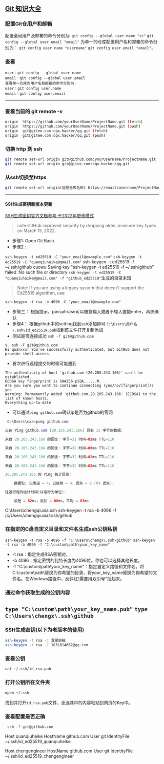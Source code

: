 ## [Git 知识大全](https://gitee.com/help/categories/43)

### 配置Git仓用户和邮箱
配置全局用户及邮箱的命令分别为:
`git config --global user.name "cc"`
`git config --global user.email "email"`
为单一的仓库配置用户名和邮箱的命令分别为：
`git config user.name "username"`
`git config user.email "email"。`

### 查看
```
user：git config --global user.name
email：git config --global user.email
查看单一仓库的用户名和邮箱的命令分别为：
user：git config user.name
email：git config user.email

```
---

### 查看当前的 git remote -v 
```bash
origin  https://github.com/yourUserName/ProjectName.git (fetch)
origin  https://github.com/yourUserName/ProjectName.git (push)
origin  git@gitee.com:cqx.hacker/qq.git (fetch)
origin  git@gitee.com:cqx.hacker/qq.git (push)
```
### 切换 http 到 ssh
```bash
git remote set-url origin git@github.com:yourUserName/ProjectName.git
git remote set-url origin git@gitee.com:cqx.hacker/qq.git
```
### 从ssh切换至https 
```bash
git remote set-url origin(远程仓库名称) https://email/username/ProjectName.git 
```
---
#### SSH生成密钥新版本更新
[SSH生成密钥官方文档参考:于2022年更改模式](https://docs.github.com/en/authentication/connecting-to-github-with-ssh/generating-a-new-ssh-key-and-adding-it-to-the-ssh-agent)
> note:GitHub improved security by dropping older, insecure key types on March 15, 2022.
* 步骤1: Open Git Bash.
* 步骤2 :

`ssh-keygen -t ed25519 -C "your_email@example.com"`
`ssh-keygen -t ed25519 -C "quanqiuhaike@gmail.com"`
ssh-keygen -t ed25519 -f ~/.ssh/github cuowu
Saving key "ssh-keygen -t ed25519 -f ~/.ssh/github" failed: No such file or directory
`ssh-keygen -t ed25519 -C "quanqiuhaike@gmail.com" -f "github_ed25519"`生成的目录未知
> Note: If you are using a legacy system that doesn't support the Ed25519 algorithm, use:

 `ssh-keygen -t rsa -b 4096 -C "your_email@example.com"`
* 步骤三：
 根据提示，passphrase可以随意输入或者不输入直接enter，两次确认
* 步骤4：
根据github中的setting找到ssh添加即可
`C:\Users\用户名\.ssh\id_ed25519.pub`找到该文件打开复制添加
 * 测试是否连接成功
 `ssh -T git@github.com`
 ```
 $  ssh -T git@github.com
Hi quanxxx! You've successfully authenticated, but GitHub does not provide shell access.

 ```
 * 首次进行远程提交的时候可能遇到
 ```
 The authenticity of host 'github.com (20.205.243.166)' can't be established.
ECDSA key fingerprint is SHA256:p2QA......M.
Are you sure you want to continue connecting (yes/no/[fingerprint])? yes
Warning: Permanently added 'github.com,20.205.243.166' (ECDSA) to the list of known hosts.
Everything up-to-date
 ```


* 可以通过`ping github.com`确认ip是否为github的官网

```java
 C:\Users\cxa>ping github.com

正在 Ping github.com [20.205.243.166] 具有 32 字节的数据:

来自 20.205.243.166 的回复: 字节=32 时间=82ms TTL=110

来自 20.205.243.166 的回复: 字节=32 时间=86ms TTL=110

来自 20.205.243.166 的回复: 字节=32 时间=82ms TTL=110

来自 20.205.243.166 的回复: 字节=32 时间=82ms TTL=110

20.205.243.166 的 Ping 统计信息:

​    数据包: 已发送 = 4，已接收 = 4，丢失 = 0 (0% 丢失)，

往返行程的估计时间(以毫秒为单位):

​    最短 = 82ms，最长 = 86ms，平均 = 83ms
```
C:\Users\chengqiuxia\.ssh
ssh-keygen -t rsa -b 4096 -f /c/Users/chengqiuxia/.ssh/github

### 在指定的C盘自定义目录和文件名生成ssh公钥私钥
`ssh-keygen -t rsa -b 4096 -f "C:\Users\chengx\.ssh\github"`
`ssh-keygen -t rsa -b 4096 -f "C:\custom\path\your_key_name"`
* -t rsa：指定生成RSA密钥对。
* -b 4096：指定密钥的比特长度为4096位。你也可以选择其他长度。
* -f "C:\custom\path\your_key_name"：指定自定义路径和文件名。将C:\custom\path\替换为你希望的目录，将your_key_name替换为你希望的文件名。在Windows路径中，反斜杠\需要用双引号"括起来。

### 通过命令获取生成的公钥内容
`type "C:\custom\path\your_key_name.pub"`
`type C:\Users\chengx\.ssh\github`
---

###  SSH生成密钥(以下为老版本的使用)
```bash
ssh-keygen -t rsa -C 登录邮箱
ssh-keygen -t rsa -C 1831814662@qq.com

```
### 查看公钥
```bash
cat ~/.ssh/id_rsa.pub
```
### 打开公钥所在文件夹

```bash
open ~/.ssh
```

找到并打开`id_rsa.pub`文件，全选其中的内容粘贴到网页的Key中。

### 查看配置是否正确

```bash
 ssh -T git@github.com
```

Host quanqiuheike
    HostName github.com
    User git
    IdentityFile ~/.ssh/id_ed25519_quanqiuheike
 

Host chengengineer
    HostName github.com
    User git
    IdentityFile ~/.ssh/id_ed25519_chengengineer